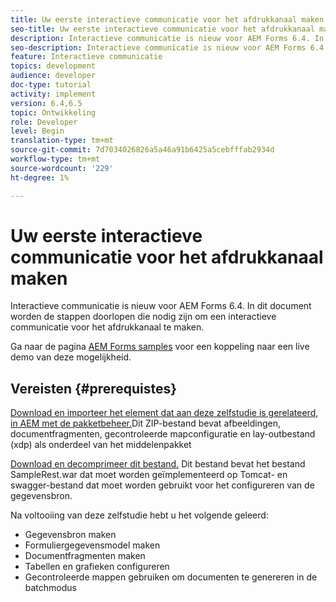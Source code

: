 ```yaml
---
title: Uw eerste interactieve communicatie voor het afdrukkanaal maken
seo-title: Uw eerste interactieve communicatie voor het afdrukkanaal maken
description: Interactieve communicatie is nieuw voor AEM Forms 6.4. In dit document worden de stappen doorlopen die nodig zijn om een interactieve communicatie voor het afdrukkanaal te maken.
seo-description: Interactieve communicatie is nieuw voor AEM Forms 6.4. In dit document worden de stappen doorlopen die nodig zijn om een interactieve communicatie voor het afdrukkanaal te maken.
feature: Interactieve communicatie
topics: development
audience: developer
doc-type: tutorial
activity: implement
version: 6.4,6.5
topic: Ontwikkeling
role: Developer
level: Begin
translation-type: tm+mt
source-git-commit: 7d7034026826a5a46a91b6425a5cebfffab2934d
workflow-type: tm+mt
source-wordcount: '229'
ht-degree: 1%

---
```



# Uw eerste interactieve communicatie voor het afdrukkanaal maken

Interactieve communicatie is nieuw voor AEM Forms 6.4. In dit document worden de stappen doorlopen die nodig zijn om een interactieve communicatie voor het afdrukkanaal te maken.

Ga naar de pagina [AEM Forms samples](https://forms.enablementadobe.com/content/samples/samples.html?query=0) voor een koppeling naar een live demo van deze mogelijkheid.

## Vereisten {#prerequistes}

[Download en importeer het element dat aan deze zelfstudie is gerelateerd, in AEM met de pakketbeheer.](assets/gettingstartedassets.zip)Dit ZIP-bestand bevat afbeeldingen, documentfragmenten, gecontroleerde mapconfiguratie en lay-outbestand (xdp) als onderdeel van het middelenpakket

[Download en decomprimeer dit bestand.](assets/warfileandswaggerfile.zip) Dit bestand bevat het bestand SampleRest.war dat moet worden geïmplementeerd op Tomcat- en swagger-bestand dat moet worden gebruikt voor het configureren van de gegevensbron.

Na voltooiing van deze zelfstudie hebt u het volgende geleerd:

* Gegevensbron maken
* Formuliergegevensmodel maken
* Documentfragmenten maken
* Tabellen en grafieken configureren
* Gecontroleerde mappen gebruiken om documenten te genereren in de batchmodus


